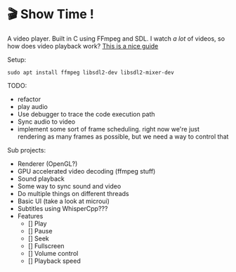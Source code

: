 # 🎬 Show Time !
A video player. Built in C using FFmpeg and SDL.
I watch *a lot* of videos, so how does video playback work?
[This is a nice guide](http://dranger.com/ffmpeg/tutorial01.html)

Setup:
```
sudo apt install ffmpeg libsdl2-dev libsdl2-mixer-dev
```

TODO:
- refactor
- play audio
- Use debugger to trace the code execution path
- Sync audio to video
- implement some sort of frame scheduling. right now we're just rendering
  as many frames as possible, but we need a way to control that

Sub projects:
- Renderer (OpenGL?)
- GPU accelerated video decoding (ffmpeg stuff)
- Sound playback
- Some way to sync sound and video
- Do multiple things on different threads
- Basic UI (take a look at microui)
- Subtitles using WhisperCpp???
- Features
    - [] Play
    - [] Pause
    - [] Seek
    - [] Fullscreen
    - [] Volume control
    - [] Playback speed